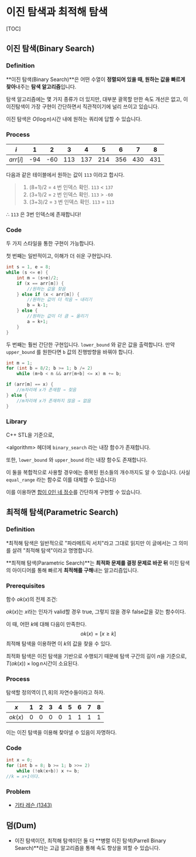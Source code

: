 # 이진 탐색과 최적해 탐색

[TOC]

## 이진 탐색(Binary Search)

### Definition

**이진 탐색(Binary Search)**은 어떤 수열이 **정렬되어 있을 때, 원하는 값을 빠르게 찾아**내주는 **탐색 알고리즘**입니다.

탐색 알고리즘에는 몇 가지 종류가 더 있지만, 대부분 괄목할 만한 속도 개선은 없고, 이 이진탐색이 가장 구현이 간단하면서 직관적이기에 널리 쓰이고 있습니다.

이진 탐색은 $O(\log n)$시간 내에 원하는 쿼리에 답할 수 있습니다.

### Process

|   $i$    |  1   |  2   |  3   |  4   |  5   |  6   |  7   |  8   |
| :------: | :--: | :--: | :--: | :--: | :--: | :--: | :--: | :--: |
| $arr[i]$ | -94  | -60  | 113  | 137  | 214  | 356  | 430  | 431  |

다음과 같은 테이블에서 원하는 값이 `113` 이라고 합시다.

> 1. (8+1)/2 = `4` 번 인덱스 확인. `113` < `137`
> 1. (3+1)/2 = `2` 번 인덱스 확인. `113` > `-60`
> 1. (3+3)/2 = `3` 번 인덱스 확인. `113` = `113`

$\therefore$ `113` 은 3번 인덱스에 존재합니다!

### Code

두 가지 스타일을 통한 구현이 가능합니다.

첫 번째는 일반적이고, 이해가 더 쉬운 구현입니다.

```C++
int s = 1, e = 8;
while (s <= e) {
    int m = (s+e)/2;
    if (x == arr[m]) {
        //원하는 값을 찾음
    } else if (x < arr[m]) {
        //원하는 값이 더 작음 → 내리기
        b = k-1;
    } else {
        //원하는 값이 더 큼 → 올리기
        a = k+1;
    }
}
```

두 번째는 훨씬 간단한 구현입니다. `lower_bound` 와 같은 값을 출력합니다. 만약 `upper_bound` 를 원한다면 `b` 값의 진행방향을 바꿔야 합니다.

```C++
int m = 1;
for (int b = 8/2; b >= 1; b /= 2)
    while (m+b < n && arr[m+b] <= x) m += b;

if (arr[m] == x) {
    //m자리에 x가 존재함 → 찾음
} else {
    //m자리에 x가 존재하지 않음 → 없음
}
```

### Library

C++ STL을 기준으로,

\<algorithm\> 헤더에  `binary_search` 라는 내장 함수가 존재합니다.

또한,  `lower_bound` 와 `upper_bound` 라는 내장 함수도 존재합니다.

이 둘을 복합적으로 사용할 경우에는 중복된 원소들의 개수까지도 알 수 있습니다. (사실 `equal_range` 라는 함수로 이를 대체할 수 있습니다)

이를 이용하면 [합이 0인 네 정수](https://www.boj.kr/7453)를 간단하게 구현할 수 있습니다.

## 최적해 탐색(Parametric Search)

### Definition

*최적해 탐색은 일반적으로 "파라메트릭 서치"라고 그대로 읽지만 이 글에서는 그 의미를 살려 "최적해 탐색"이라고 명명합니다.

**최적해 탐색(Parametric Search)**는 **최적화 문제를 결정 문제로 바꾼 뒤** 이진 탐색의 아이디어를 통해 빠르게 **최적해를 구해**내는 알고리즘입니다.

### Prerequisites

함수 $ok(x)$의 전제 조건:

$ok(x)$는 $x$라는 인자가 valid할 경우 true, 그렇지 않을 경우 false값을 갖는 함수이다.

이 때, 어떤 $k$에 대해 다음이 만족한다.
$$
ok(x) = [x \geq k]
$$
최적해 탐색을 이용하면 이 $k$의 값을 찾을 수 있다.

최적화 탐색은 이진 탐색을 기반으로 수행되기 때문에 탐색 구간의 길이 $n$을 기준으로, $T(ok(x))\times \log n$시간이 소요된다.



### Process

탐색할 정의역이 $[1,8]$의 자연수들이라고 하자.

|   $x$   |  1   |  2   |  3   |  4   |  5   |  6   |  7   |  8   |
| :-----: | :--: | :--: | :--: | :--: | :--: | :--: | :--: | :--: |
| $ok(x)$ |  0   |  0   |  0   |  0   |  1   |  1   |  1   |  1   |

이는 이진 탐색을 이용해 찾아낼 수 있음이 자명하다.

### Code

```C++
int x = 0;
for (int b = 8; b >= 1; b >>= 2)
    while (!ok(x+b)) x += b;
//k = x+1이다.
```
### Problem
* [기타 레슨 (1343)](https://www.boj.kr/1343)

## 덤(Dum)

* 이진 탐색이던, 최적해 탐색이던 둘 다 **병렬 이진 탐색(Parrell Binary Search)**라는 고급 알고리즘을 통해 속도 향상을 꾀할 수 있습니다.
